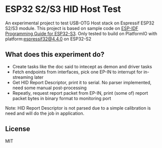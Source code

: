 # ESP32 S2/S3 HID Host Test

An experimental project to test USB-OTG Host stack on Espressif ESP32 S2/S3 module. This project is based on sample code on [ESP-IDF Programming Guide for ESP32-S3](https://docs.espressif.com/projects/esp-idf/en/latest/esp32s3/get-started/index.html). Only tested to build on PlatformIO with platform:espressif32@4.4.0 on ESP32-S2

## What does this experiment do?
- Create tasks like the doc said to intecept as demon and driver tasks
- Fetch endpoints from interfaces, pick one EP-IN to interrupt for in-streaming later
- Get HID Report Descriptor, print it to serial. No parser implemented, need some manual post-processing
- Repeatly, request report packet from EP-IN, print (some of) report packet bytes in binary format to monitoring port

Note: HID Report Descriptor is not parsed due to a simple calibration is need and will do the job in application.

## License
MIT
